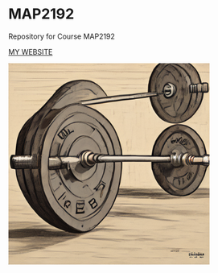 # MAP2192
Repository for Course MAP2192

[MY WEBSITE](https://malb88-eng.github.io/MAP2192/)

<img src ="https://raw.githubusercontent.com/MalB88-eng/MAP2192/main/Barbell.png" width = 400>
